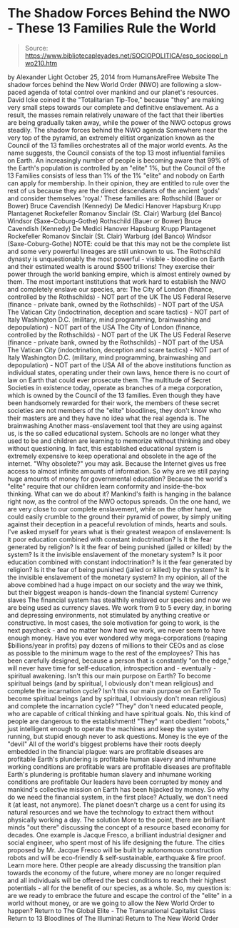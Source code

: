# The Shadow Forces Behind the NWO - These 13 Families Rule the World

> Source: https://www.bibliotecapleyades.net/SOCIOPOLITICA/esp_sociopol_nwo210.htm

by Alexander Light October 25, 2014
from HumansAreFree Website
The shadow forces behind the New World Order (NWO) are following a slow-paced agenda of total control over mankind and our planet's resources. David Icke coined it the "Totalitarian Tip-Toe," because "they" are making very small steps towards our complete and definitive enslavement. As a result, the masses remain relatively unaware of the fact that their liberties are being gradually taken away, while the power of the NWO octopus grows steadily.
The shadow forces behind the NWO agenda Somewhere near the very top of the pyramid, an extremely elitist organization known as the Council of the 13 families orchestrates all of the major world events.
As the name suggests, the Council consists of the top 13 most influential families on Earth.
An increasingly number of people is becoming aware that 99% of the Earth's population is controlled by an "elite" 1%, but the Council of the 13 Families consists of less than 1% of the 1% "elite" and nobody on Earth can apply for membership. In their opinion, they are entitled to rule over the rest of us because they are the direct descendants of the ancient 'gods' and consider themselves 'royal.'
These families are:
Rothschild (Bauer or Bower) Bruce Cavendish (Kennedy) De Medici Hanover Hapsburg Krupp Plantagenet Rockefeller Romanov Sinclair (St. Clair) Warburg (del Banco) Windsor (Saxe-Coburg-Gothe)
Rothschild (Bauer or Bower)
Bruce
Cavendish (Kennedy)
De Medici
Hanover
Hapsburg
Krupp
Plantagenet
Rockefeller
Romanov
Sinclair (St. Clair)
Warburg (del Banco)
Windsor (Saxe-Coburg-Gothe)
NOTE: could be that this may not be the complete list and some very powerful lineages are still unknown to us.
The Rothschild dynasty is unquestionably the most powerful - visible - bloodline on Earth and their estimated wealth is around $500 trillions!
They exercise their power through the world banking empire, which is almost entirely owned by them. The most important institutions that work hard to establish the NWO and completely enslave our species, are:
The City of London (finance, controlled by the Rothschilds) - NOT part of the UK The US Federal Reserve (finance - private bank, owned by the Rothschilds) - NOT part of the USA The Vatican City (indoctrination, deception and scare tactics) - NOT part of Italy Washington D.C. (military, mind programming, brainwashing and depopulation) - NOT part of the USA
The City of London (finance, controlled by the Rothschilds) - NOT part of the UK
The US Federal Reserve (finance - private bank, owned by the Rothschilds) - NOT part of the USA
The Vatican City (indoctrination, deception and scare tactics) - NOT part of Italy
Washington D.C. (military, mind programming, brainwashing and depopulation) - NOT part of the USA
All of the above institutions function as individual states, operating under their own laws, hence there is no court of law on Earth that could ever prosecute them. The multitude of Secret Societies in existence today, operate as branches of a mega corporation, which is owned by the Council of the 13 families. Even though they have been handsomely rewarded for their work, the members of these secret societies are not members of the "elite" bloodlines, they don't know who their masters are and they have no idea what the real agenda is.
The brainwashing Another mass-enslavement tool that they are using against us, is the so called educational system. Schools are no longer what they used to be and children are learning to memorize without thinking and obey without questioning. In fact, this established educational system is extremely expensive to keep operational and obsolete in the age of the internet.
"Why obsolete?" you may ask.
Because the Internet gives us free access to almost infinite amounts of information. So why are we still paying huge amounts of money for governmental education? Because the world's "elite" require that our children learn conformity and inside-the-box thinking.
What can we do about it? Mankind's faith is hanging in the balance right now, as the control of the NWO octopus spreads.
On the one hand, we are very close to our complete enslavement, while on the other hand, we could easily crumble to the ground their pyramid of power, by simply uniting against their deception in a peaceful revolution of minds, hearts and souls. I've asked myself for years what is their greatest weapon of enslavement:
Is it poor education combined with constant indoctrination? Is it the fear generated by religion? Is it the fear of being punished (jailed or killed) by the system? Is it the invisible enslavement of the monetary system?
Is it poor education combined with constant indoctrination?
Is it the fear generated by religion?
Is it the fear of being punished (jailed or killed) by the system?
Is it the invisible enslavement of the monetary system?
In my opinion, all of the above combined had a huge impact on our society and the way we think, but their biggest weapon is hands-down the financial system!
Currency slaves The financial system has stealthily enslaved our species and now we are being used as currency slaves.
We work from 9 to 5 every day, in boring and depressing environments, not stimulated by anything creative or constructive. In most cases, the sole motivation for going to work, is the next paycheck - and no matter how hard we work, we never seem to have enough money. Have you ever wondered why mega-corporations (reaping $billions/year in profits) pay dozens of millions to their CEOs and as close as possible to the minimum wage to the rest of the employees? This has been carefully designed, because a person that is constantly "on the edge," will never have time for self-education, introspection and - eventually - spiritual awakening.
Isn't this our main purpose on Earth? To become spiritual beings (and by spiritual, I obviously don't mean religious) and complete the incarnation cycle?
Isn't this our main purpose on Earth?
To become spiritual beings (and by spiritual, I obviously don't mean religious) and complete the incarnation cycle?
"They" don't need educated people, who are capable of critical thinking and have spiritual goals. No, this kind of people are dangerous to the establishment! "They" want obedient "robots," just intelligent enough to operate the machines and keep the system running, but stupid enough never to ask questions.
Money is the eye of the "devil" All of the world's biggest problems have their roots deeply embedded in the financial plague:
wars are profitable diseases are profitable Earth's plundering is profitable human slavery and inhumane working conditions are profitable
wars are profitable
diseases are profitable
Earth's plundering is profitable
human slavery and inhumane working conditions are profitable
Our leaders have been corrupted by money and mankind's collective mission on Earth has been hijacked by money. So why do we need the financial system, in the first place?
Actually, we don't need it (at least, not anymore). The planet doesn't charge us a cent for using its natural resources and we have the technology to extract them without physically working a day. The solution More to the point, there are brilliant minds "out there" discussing the concept of a resource based economy for decades.
One example is Jacque Fresco, a brilliant industrial designer and social engineer, who spent most of his life designing the future.
The cities proposed by Mr. Jacque Fresco will be built by autonomous construction robots and will be eco-friendly & self-sustainable, earthquake & fire proof. Learn more here. Other people are already discussing the transition plan towards the economy of the future, where money are no longer required and all individuals will be offered the best conditions to reach their highest potentials - all for the benefit of our species, as a whole. So, my question is:
are we ready to embrace the future and escape the control of the "elite" in a world without money, or are we going to allow the New World Order to happen?
Return to The Global Elite - The Transnational Capitalist Class
Return to 13 Bloodlines of The Illuminati
Return to The New World Order
